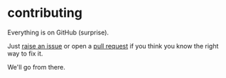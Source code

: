 # contributing

Everything is on GitHub (surprise).

Just [raise an issue](https://github.com/wrog/uapclass/issues)
or open a [pull request](https://github.com/wrog/uapclass/pulls)
if you think you know the right way to fix it.

We'll go from there.
